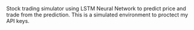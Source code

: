 Stock trading simulator using LSTM Neural Network to predict price and trade from the prediction. This is a simulated environment to proctect my API keys.
